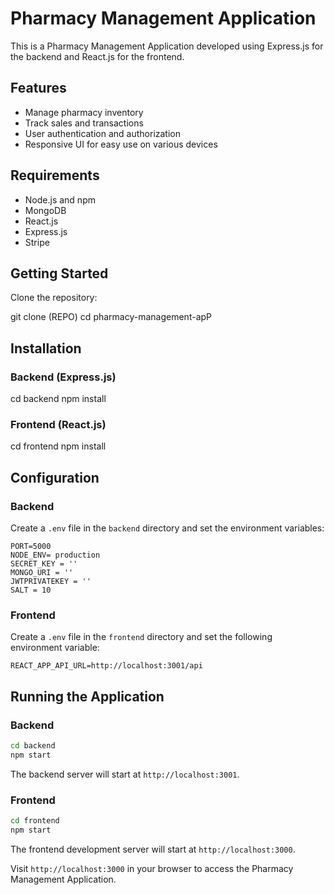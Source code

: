 # Pharmacy Management Application

This is a Pharmacy Management Application developed using Express.js for the backend and React.js for the frontend.


## Features

- Manage pharmacy inventory
- Track sales and transactions
- User authentication and authorization
- Responsive UI for easy use on various devices

## Requirements

- Node.js and npm
- MongoDB
- React.js
- Express.js
- Stripe

## Getting Started

Clone the repository:

git clone (REPO)
cd pharmacy-management-apP

## Installation

### Backend (Express.js)

cd backend
npm install

### Frontend (React.js)

cd frontend
npm install


## Configuration

### Backend

Create a `.env` file in the `backend` directory and set the environment variables:

```env
PORT=5000
NODE_ENV= production
SECRET_KEY = ''
MONGO_URI = ''
JWTPRIVATEKEY = ''
SALT = 10
```

### Frontend

Create a `.env` file in the `frontend` directory and set the following environment variable:

```env
REACT_APP_API_URL=http://localhost:3001/api
```

## Running the Application

### Backend

```bash
cd backend
npm start
```

The backend server will start at `http://localhost:3001`.

### Frontend

```bash
cd frontend
npm start
```

The frontend development server will start at `http://localhost:3000`.

Visit `http://localhost:3000` in your browser to access the Pharmacy Management Application.
